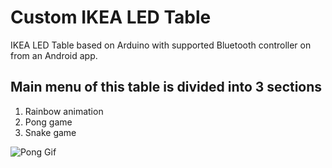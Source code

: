 Custom IKEA LED Table
=======

IKEA LED Table based on Arduino with supported Bluetooth controller on from an Android app.

Main menu of this table is divided into 3 sections
-------

1. Rainbow animation
2. Pong game
3. Snake game


![Pong Gif](https://im3.ezgif.com/tmp/ezgif-3-2ca406db9e.gif)